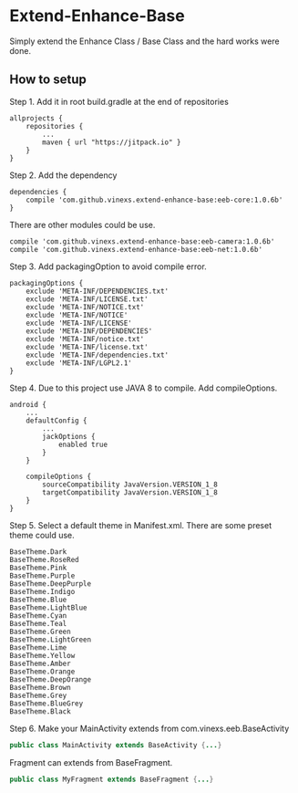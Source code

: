 # Extend-Enhance-Base
Simply extend the Enhance Class / Base Class and the hard works were done.

## How to setup

Step 1. Add it in root build.gradle at the end of repositories
```
allprojects {
	repositories {
		...
		maven { url "https://jitpack.io" }
	}
}
```
Step 2. Add the dependency
```
dependencies {
	compile 'com.github.vinexs.extend-enhance-base:eeb-core:1.0.6b'
}
```

There are other modules could be use.
```
compile 'com.github.vinexs.extend-enhance-base:eeb-camera:1.0.6b'
compile 'com.github.vinexs.extend-enhance-base:eeb-net:1.0.6b'
```

Step 3. Add packagingOption to avoid compile error.
```
packagingOptions {
	exclude 'META-INF/DEPENDENCIES.txt'
	exclude 'META-INF/LICENSE.txt'
	exclude 'META-INF/NOTICE.txt'
	exclude 'META-INF/NOTICE'
	exclude 'META-INF/LICENSE'
	exclude 'META-INF/DEPENDENCIES'
	exclude 'META-INF/notice.txt'
	exclude 'META-INF/license.txt'
	exclude 'META-INF/dependencies.txt'
	exclude 'META-INF/LGPL2.1'
}
```

Step 4. Due to this project use JAVA 8 to compile. Add compileOptions.
```
android {
	...
	defaultConfig {
		...
		jackOptions {
			enabled true
		}
	}

	compileOptions {
		sourceCompatibility JavaVersion.VERSION_1_8
		targetCompatibility JavaVersion.VERSION_1_8
	}
}
```

Step 5. Select a default theme in Manifest.xml. There are some preset theme could use.
```
BaseTheme.Dark
BaseTheme.RoseRed
BaseTheme.Pink
BaseTheme.Purple
BaseTheme.DeepPurple
BaseTheme.Indigo
BaseTheme.Blue
BaseTheme.LightBlue
BaseTheme.Cyan
BaseTheme.Teal
BaseTheme.Green
BaseTheme.LightGreen
BaseTheme.Lime
BaseTheme.Yellow
BaseTheme.Amber
BaseTheme.Orange
BaseTheme.DeepOrange
BaseTheme.Brown
BaseTheme.Grey
BaseTheme.BlueGrey
BaseTheme.Black
```

Step 6. Make your MainActivity extends from com.vinexs.eeb.BaseActivity
```java
public class MainActivity extends BaseActivity {...}
```
Fragment can extends from BaseFragment.
```java
public class MyFragment extends BaseFragment {...}
```








